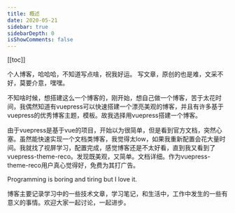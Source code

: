 ```yaml
---
title: 概述
date: 2020-05-21
sidebar: true
sidebarDepth: 0
isShowComments: false
---
```


<Boxx title="《离骚》--屈原" content="路漫漫其修远兮，吾将上下而求索。" />

[[toc]]

个人博客，哈哈哈，不知道写点啥，祝我好运。
写文章，原创的也是难，文采不好，莫要介意，嘿嘿。

不知啥时候，想搭建这么一个博客的，刚开始，想自己做一个博客，苦于太花时间，我偶然知道有vuepress可以快速搭建一个漂亮美观的博客，并且有许多基于vuepress的优秀博客主题，模板。故我选择用vuepress搭建一个博客。

由于vuepress是基于vue的项目，开始以为很简单，但是看到官方文档，突然心塞。虽然能快速实现一个文档类博客，我觉得太low，如果我重新配置会花大量时间。我就找了视屏学习，配置完成，感觉博客还是不太好看，直到我又看到了vuepress-theme-reco。发现既美观，又简单。文档详细。作为vuepress-theme-reco用户真心觉得好，免费为其打广告。

Programming is boring and tiring but I love it.

博客主要记录学习中的一些技术文章，学习笔记，和生活中，工作中发生的一些有意义的事情。欢迎大家一起讨论，一起进步。
